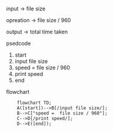 input -> file size

opreation -> file size / 960

output -> total time taken


psedcode
1. start
2. input file size
3. speed =  file size / 960
4. print speed
5. end


flowchart
```mermaid
    flowchart TD;
    A([start])-->B[/input file size/];
    B-->C["speed =  file size / 960"];
    C-->D[/print speed/];
    D-->E([end]);
```